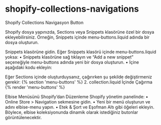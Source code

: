 # shopify-collections-navigations
Shopify Collections Navigasyon Button


Shopify dosya yapınızda, Sections veya Snippets klasörüne özel bir dosya ekleyebilirsiniz. Örneğin, Snippets içinde menu-buttons.liquid adında bir dosya oluşturun.

Snippets klasörüne gidin. Eğer Snippets klasörü içinde menu-buttons.liquid yoksa:
	•	Snippets klasörüne sağ tıklayın ve “Add a new snippet” seçeneğiyle menu-buttons adında yeni bir dosya oluşturun.
	•	İçine aşağıdaki kodu ekleyin:

Eğer Sections içinde oluşturduysanız, çağırırken şu şekilde değiştirmeniz gerekir:
{% section 'menu-buttons' %} 
2. collection.liquid İçinde Çağırma
{% render 'menu-buttons' %}


Elbise Menüsünü Shopify’dan Düzenleme
Shopify yönetim panelinde:
	•	Online Store > Navigation sekmesine gidin.
	•	Yeni bir menü oluşturun ve adını elbise-menu yapın.
	•	Etek & Şort ve Eşofman Altı gibi öğeleri ekleyin.
Böylece, elbise koleksiyonunda dinamik olarak istediğiniz butonlar görüntülenecektir.
